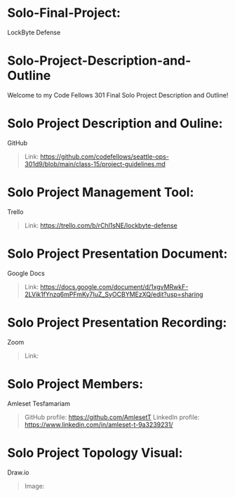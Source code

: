 # Solo-Final-Project:
LockByte Defense



# Solo-Project-Description-and-Outline
Welcome to my Code Fellows 301 Final Solo Project Description and Outline!


# Solo Project Description and Ouline:

 GitHub
  >Link: https://github.com/codefellows/seattle-ops-301d9/blob/main/class-15/project-guidelines.md 

# Solo Project Management Tool:

Trello
  >Link: https://trello.com/b/rChl1sNE/lockbyte-defense  

# Solo Project Presentation Document:

Google Docs
  >Link: https://docs.google.com/document/d/1xgvMRwkF-2LVik1fYnzq6mPFmKy7IuZ_SyOCBYMEzXQ/edit?usp=sharing


# Solo Project Presentation Recording:

Zoom
  >Link: 


# Solo Project Members:

Amleset Tesfamariam
  >GitHub profile: https://github.com/AmlesetT
  >LinkedIn profile: https://www.linkedin.com/in/amleset-t-9a3239231/


# Solo Project Topology Visual:

Draw.io
  >Image:

